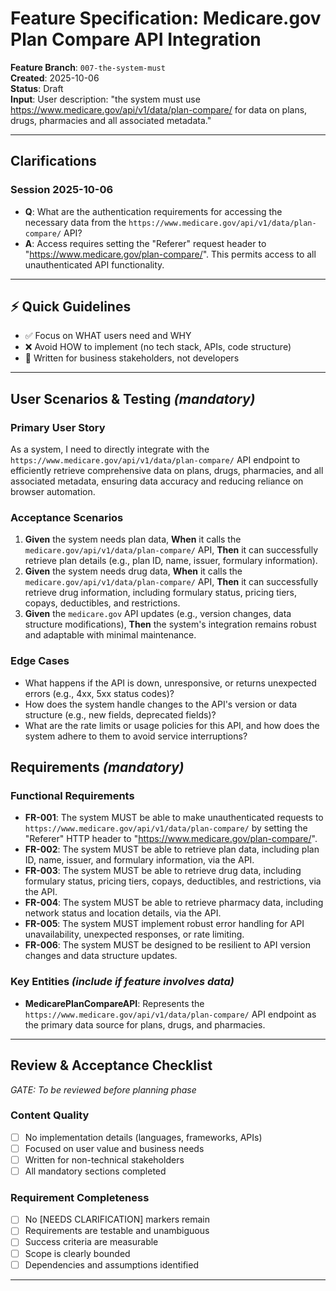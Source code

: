 # Feature Specification: Medicare.gov Plan Compare API Integration

**Feature Branch**: `007-the-system-must`  
**Created**: 2025-10-06  
**Status**: Draft  
**Input**: User description: "the system must use https://www.medicare.gov/api/v1/data/plan-compare/ for data on plans, drugs, pharmacies and all associated metadata."

---

## Clarifications

### Session 2025-10-06
- **Q**: What are the authentication requirements for accessing the necessary data from the `https://www.medicare.gov/api/v1/data/plan-compare/` API?
- **A**: Access requires setting the "Referer" request header to "https://www.medicare.gov/plan-compare/". This permits access to all unauthenticated API functionality.

---

## ⚡ Quick Guidelines
- ✅ Focus on WHAT users need and WHY
- ❌ Avoid HOW to implement (no tech stack, APIs, code structure)
- 👥 Written for business stakeholders, not developers

---

## User Scenarios & Testing *(mandatory)*

### Primary User Story
As a system, I need to directly integrate with the `https://www.medicare.gov/api/v1/data/plan-compare/` API endpoint to efficiently retrieve comprehensive data on plans, drugs, pharmacies, and all associated metadata, ensuring data accuracy and reducing reliance on browser automation.

### Acceptance Scenarios
1. **Given** the system needs plan data, **When** it calls the `medicare.gov/api/v1/data/plan-compare/` API, **Then** it can successfully retrieve plan details (e.g., plan ID, name, issuer, formulary information).
2. **Given** the system needs drug data, **When** it calls the `medicare.gov/api/v1/data/plan-compare/` API, **Then** it can successfully retrieve drug information, including formulary status, pricing tiers, copays, deductibles, and restrictions.
3. **Given** the `medicare.gov` API updates (e.g., version changes, data structure modifications), **Then** the system's integration remains robust and adaptable with minimal maintenance.

### Edge Cases
- What happens if the API is down, unresponsive, or returns unexpected errors (e.g., 4xx, 5xx status codes)?
- How does the system handle changes to the API's version or data structure (e.g., new fields, deprecated fields)?
- What are the rate limits or usage policies for this API, and how does the system adhere to them to avoid service interruptions?

## Requirements *(mandatory)*

### Functional Requirements
- **FR-001**: The system MUST be able to make unauthenticated requests to `https://www.medicare.gov/api/v1/data/plan-compare/` by setting the "Referer" HTTP header to "https://www.medicare.gov/plan-compare/".
- **FR-002**: The system MUST be able to retrieve plan data, including plan ID, name, issuer, and formulary information, via the API.
- **FR-003**: The system MUST be able to retrieve drug data, including formulary status, pricing tiers, copays, deductibles, and restrictions, via the API.
- **FR-004**: The system MUST be able to retrieve pharmacy data, including network status and location details, via the API.
- **FR-005**: The system MUST implement robust error handling for API unavailability, unexpected responses, or rate limiting.
- **FR-006**: The system MUST be designed to be resilient to API version changes and data structure updates.

### Key Entities *(include if feature involves data)*
- **MedicarePlanCompareAPI**: Represents the `https://www.medicare.gov/api/v1/data/plan-compare/` API endpoint as the primary data source for plans, drugs, and pharmacies.

---

## Review & Acceptance Checklist
*GATE: To be reviewed before planning phase*

### Content Quality
- [ ] No implementation details (languages, frameworks, APIs)
- [ ] Focused on user value and business needs
- [ ] Written for non-technical stakeholders
- [ ] All mandatory sections completed

### Requirement Completeness
- [ ] No [NEEDS CLARIFICATION] markers remain
- [ ] Requirements are testable and unambiguous  
- [ ] Success criteria are measurable
- [ ] Scope is clearly bounded
- [ ] Dependencies and assumptions identified

---